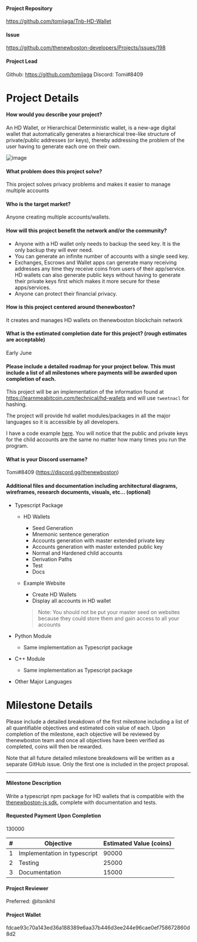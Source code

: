 #### Project Repository
https://github.com/tomijaga/Tnb-HD-Wallet

#### Issue 
https://github.com/thenewboston-developers/Projects/issues/198

#### Project Lead
Github: https://github.com/tomijaga
Discord: Tomi#8409

# Project Details

#### How would you describe your project?
An HD Wallet, or Hierarchical Deterministic wallet, is a new-age digital wallet that automatically generates a hierarchical tree-like structure of private/public addresses (or keys), thereby addressing the problem of the user having to generate each one on their own.

![image](https://user-images.githubusercontent.com/50385769/115404413-4dbb2a00-a1bb-11eb-8ef7-4d4512de5ce8.png)


#### What problem does this project solve?
This project solves privacy problems and makes it easier to manage multiple accounts

#### Who is the target market?
Anyone creating multiple accounts/wallets.

#### How will this project benefit the network and/or the community?
- Anyone with a HD wallet only needs to backup the seed key. It is the only backup they will ever need.
- You can generate an infinite number of accounts with a single seed key.
- Exchanges, Escrows and Wallet apps can generate many receiving addresses any time they receive coins from users of their app/service. HD wallets can also generate public keys without having to generate their private keys first which makes it more secure for these apps/services.
- Anyone can protect their financial privacy.

#### How is this project centered around thenewboston?
It creates and manages HD wallets on thenewboston blockchain network

#### What is the estimated completion date for this project? (rough estimates are acceptable)
Early June

#### Please include a detailed roadmap for your project below. This must include a list of all milestones where payments will be awarded upon completion of each.
This project will be an implementation of the information found at https://learnmeabitcoin.com/technical/hd-wallets and will use `tweetnacl` for hashing.

The project will provide hd wallet modules/packages in all the major languages so it is accessible by all developers. 

I have a code example [here](https://replit.com/@TomiJaga/tweetnacl-1#index.js). You will notice that the public and private keys for the child accounts are the same no matter how many times you run the program.

#### What is your Discord username?
Tomi#8409 (https://discord.gg/thenewboston)

#### Additional files and documentation including architectural diagrams, wireframes, research documents, visuals, etc… (optional)
* Typescript Package
    * HD Wallets
        * Seed Generation
        * Mnemonic sentence generation 
        * Accounts generation with master extended private key
        * Accounts generation with master extended public key
        * Normal and Hardened child accounts
        * Derivation Paths
        * Test
        * Docs

    * Example Website
        * Create HD Wallets
        * Display all accounts in HD wallet
        
        > Note: You should not be put your master seed on websites because they could store them 
and gain access to all your accounts
* Python Module
    * Same implementation as Typescript package
 
* C++ Module    
    * Same implementation as Typescript package
    
* Other Major Languages

# Milestone Details

Please include a detailed breakdown of the first milestone including a list of all quantifiable objectives and 
estimated coin value of each. Upon completion of the milestone, each objective will be reviewed by thenewboston team 
and once all objectives have been verified as completed, coins will then be rewarded.

Note that all future detailed milestone breakdowns will be written as a separate GitHub issue. Only the first one is 
included in the project proposal.

---

#### Milestone Description
Write a typescript npm package for HD wallets that is compatible with the [thenewboston-js sdk](https://github.com/thenewboston-developers/thenewboston-js), complete with documentation and tests.

#### Requested Payment Upon Completion
130000 

| # | Objective           | Estimated Value (coins)   |
| - | ------------------- | ------------------------- |
| 1 | Implementation in typescript | 90000 |
| 2 | Testing | 25000 |
| 3 | Documentation | 15000 |

#### Project Reviewer
Preferred: @itsnikhil 

#### Project Wallet
fdcae93c70a143ed36a188389e6aa37b446d3ee244e96cae0ef758672860d8d2
